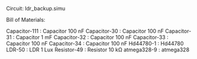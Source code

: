 Circuit: ldr_backup.simu

Bill of Materials:

Capacitor-111 : Capacitor 100 nF
Capacitor-30 : Capacitor 100 nF
Capacitor-31 : Capacitor 1 mF
Capacitor-32 : Capacitor 100 nF
Capacitor-33 : Capacitor 100 nF
Capacitor-34 : Capacitor 100 nF
Hd44780-1 : Hd44780   
LDR-50 : LDR 1 Lux
Resistor-49 : Resistor 10 kΩ
atmega328-9 : atmega328   
